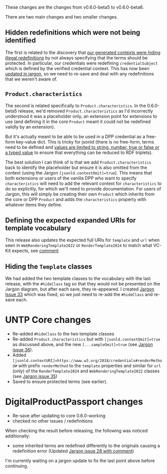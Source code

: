 These changes are the changes from v0.6.0-beta5 to v0.6.0-beta6.

There are two main changes and two smaller changes.


## Hidden redefinitions which were not being identified

The first is related to the discovery that [our generated contexts were hiding illegal redefinitions](https://github.com/uncefact/spec-untp/issues/316) by not always specifying that the terms should be protected. In particular, our credentials were redefining `credentialSubject` which is defined by the verified credential context. This has now been [updated in jargon](https://github.com/jargon-sh/issues/issues/34), so we need to re-save and deal with any redefinitions that we weren't aware of.


## `Product.characteristics`

The second is related specifically to `Product.characteristics`. In the 0.6.0-beta5 release, we'd removed `Product.characteristics` as I'd incorrectly understood it was a placeholder only, an extension point for extensions to use (and defining it in the core `Product` meant it could not be redefined validly by an extension).

But it's actually meant to be able to be used in a DPP credential as a free-form key-value dict. This is tricky for jsonld (there is no free-form, terms need to be defined and [values are limited to string, number, true or false or a typed value](https://www.w3.org/TR/json-ld11/#dfn-json-ld-value) to ensure that everything can be reduced to RDF triplets).

The best solution I can think of is that we add `Product.characteristics` back to identify the placeholder but ensure it is also omitted from the context (using the Jargon `[jsonld.contextOmit]=true`). This means that both extensions or users of the vanilla DPP who want to specify `characteristics` will need to add the relevant context for `characteristics` to do so explicitly, for which we'll need to provide documentation. For users of Jargon, this will simply be creating their own `Product` which inherits from the core or DPP `Product` and adds the `characteristics` property with whatever items they define.


## Defining the expected expanded URIs for template vocabulary

This release also updates the expected full URIs for `template` and `url` when seen in `WebRenderingTemplate2022` or `RenderTemplate2024` to match what VC-Kit expects, see [comment](https://github.com/uncefact/tests-untp/pull/221#discussion_r1978347001)


## Hiding the `Template` classes

We had added the two template classes to the vocabulary with the last release, with the `#hideClass` tag so that they would not be presented on the Jargon diagram, but after each save, they re-appeared. I created [Jargon Issue 33](https://github.com/jargon-sh/issues/issues/33) which was fixed, so we just need to re-add the `#hideClass` and re-save each.


# UNTP Core changes

- Re-added `#hideClass` to the two template classes
- Re-added `Product.characteristics` but with `[jsonld.contextOmit]=true` as discussed above, and the new `[...sampleOmit]=true` (see [Jargon issue 36](https://github.com/jargon-sh/issues/issues/36)).
- Added `[jsonld.contextURI]=https://www.w3.org/2018/credentials#renderMethod#` with prefix `renderMethod` to the `template` properties and similar for `url` (only) of the `RenderTemplate2024` and `WebRenderingTemplate2022` classes (see [Jargon issue 35](https://github.com/jargon-sh/issues/issues/35))
- Saved to ensure protected terms (see earlier).


# DigitalProductPassport changes

- Re-save after updating to core 0.6.0-working
- checked no other issues / redefinitions

When checking the result before releasing, the following was noticed additionally:
- some inherited terms are redefined differently to the originals causing a redefinition error (Updated [Jargon issue 28 with comment](https://github.com/jargon-sh/issues/issues/28#issuecomment-2695996220))

I'm currently waiting on a jargon update to fix the last point above before continuing.





